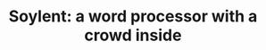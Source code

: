 ---
title: "Soylent: a word processor with a crowd inside"
layout: default
year: 2010
authors: [ Michael S. Bernstein, Greg Little, Robert C. Miller, Björn Hartmann, Mark S. Ackerman, David R. Karger, David Crowell, Katrina Panovich ]
tags: [ Crowdsourcing, Prototype ]
citation: "Michael S. Bernstein, Greg Little, Robert C. Miller, Björn Hartmann, Mark S. Ackerman, David R. Karger, David Crowell, and Katrina Panovich. 2015. Soylent: a word processor with a crowd inside. Commun. ACM 58, 8 (August 2015), 85–94. https://doi.org/10.1145/2791285"
type: Conference Paper
---